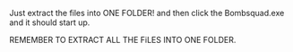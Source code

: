 Just extract the files into ONE FOLDER! and then click the Bombsquad.exe and it should start up.

REMEMBER TO EXTRACT ALL THE FiLES INTO ONE FOLDER.
